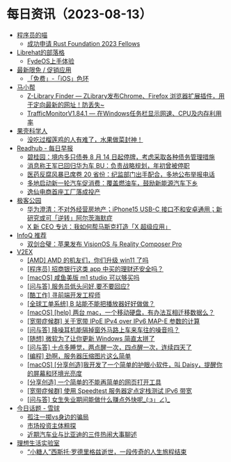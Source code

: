 ﻿# 每日资讯（2023-08-13）

- [程序员的喵](http://catcoding.me/)
  - [成功申请 Rust Foundation 2023 Fellows](http://catcoding.me/p/rust-foundation-fellows/)
- [Librehat的部落格](https://www.librehat.com)
  - [FydeOS上手体验](https://www.librehat.com/fydeos-hands-on-experience/)
- [最新限免 / 促销应用](https://gofans.cn/)
  - [「免费」-「iOS」色环](https://gofans.cn/app/10de11e5-dfb0-43e1-9f6e-049f99b22a7a)
- [马小帮](https://www.maxiaobang.com)
  - [Z-Library Finder — ZLibrary发布Chrome、Firefox 浏览器扩展插件，用于定向最新的网址！防丢失~](https://www.maxiaobang.com/16957.html)
  - [TrafficMonitorV1.84.1 — 在Windows任务栏显示网速、CPU及内存利用率](https://www.maxiaobang.com/16950.html)
- [果壳科学人](https://www.guokr.com)
  - [没吃过榴莲鸡的人有难了，水果做菜封神！](https://www.guokr.com/article/464368/)
- [Readhub - 每日早报](https://readhub.cn/topic/daily)
  - [碧桂园：境内多只债券 8 月 14 日起停牌，考虑采取各种债务管理措施](https://readhub.cn/topic/8sci6RXOLif)
  - [消息称王军已回归华为车 BU：负责战略规划，年初曾被停职](https://readhub.cn/topic/8sbSkOd1u7w)
  - [医药反腐风暴已席卷 20 省份：纪监部门出手配合，多地公布举报电话](https://readhub.cn/topic/8sbk1Vd7Jlc)
  - [多地启动新一轮汽车促消费：覆盖燃油车，鼓励新能源汽车下乡](https://readhub.cn/topic/8sbast9KlHJ)
  - [逸仙电商首座工厂落成投产](https://readhub.cn/topic/8saHtzD60ht)
- [极客公园](http://mainssl.geekpark.net/rss.rss)
  - [华为澄清：不对外经营房地产；iPhone15 USB-C 接口不和安卓通用；新研究或可「逆转」阿尔茨海默症](http://www.geekpark.net/news/323090)
  - [X 新 CEO 专访：我如何帮马斯克打造「X 超级应用」](http://www.geekpark.net/news/323091)
- [InfoQ 推荐](https://www.infoq.cn)
  - [双剑合璧：苹果发布 VisionOS 与 Reality Composer Pro](https://www.infoq.cn/article/4N5iKldsWFG0RTfNQEtb)
- [V2EX](https://www.v2ex.com/)
  - [[AMD] AMD 的机友们，你们升级 win11 了吗](https://www.v2ex.com/t/964817#reply0)
  - [[程序员] 招商银行这类 app 中买的理财还安全吗？](https://www.v2ex.com/t/964816#reply2)
  - [[macOS] 咸鱼美版 m1 studio 可以够买吗](https://www.v2ex.com/t/964815#reply0)
  - [[问与答] 服务员低头问好,要不要回应?](https://www.v2ex.com/t/964814#reply8)
  - [[酷工作] 寻前端开发工程师](https://www.v2ex.com/t/964813#reply0)
  - [[全球工单系统] B 站能不能把播放器好好做做？](https://www.v2ex.com/t/964811#reply3)
  - [[macOS] [help] 两台 mac，一个移动硬盘，有办法互相迁移数据么？](https://www.v2ex.com/t/964810#reply4)
  - [[宽带症候群] 关于宽带 IPoE IPv4 over IPv6 MAP-E 参数的计算](https://www.v2ex.com/t/964809#reply0)
  - [[问与答] 降噪耳机能隔掉窗外马路上车来车往的噪音吗？](https://www.v2ex.com/t/964808#reply3)
  - [[随想] 微软为了让你更新 Windows 简直太拼了](https://www.v2ex.com/t/964806#reply3)
  - [[问与答] 十点多睡觉，两点醒一次，四点醒一次，连续四天了](https://www.v2ex.com/t/964805#reply0)
  - [[编程] 劲啊，服务器压缩图片这么简单](https://www.v2ex.com/t/964803#reply0)
  - [[macOS] [分享创造]我开发了一个简单的护眼小软件，叫 Daisy，提醒你的屏幕和环境光亮度](https://www.v2ex.com/t/964802#reply1)
  - [[分享创造] 一个简单的不能再简单的网页打开工具](https://www.v2ex.com/t/964801#reply0)
  - [[宽带症候群] 使用 Speedtest 服务器定点定栈测试 IPv6 带宽](https://www.v2ex.com/t/964800#reply1)
  - [[问与答] 女生失业期间能做什么赚点外快呢_(:з」∠)_](https://www.v2ex.com/t/964799#reply12)
- [今日话题 - 雪球](http://xueqiu.com/hots/topic)
  - [孤注一掷vs身边的骗局](http://xueqiu.com/1674052027/258113516)
  - [市场投资主体粗探](http://xueqiu.com/8558025799/258124423)
  - [近期汽车业与比亚迪的三件热闹大事聊述](http://xueqiu.com/7451349454/258131362)
- [理想生活实验室](http://www.toodaylab.com)
  - [“小糖人”西斯托·罗德里格兹逝世，一段传奇的人生旅程结束](http://www.toodaylab.com/82131)
